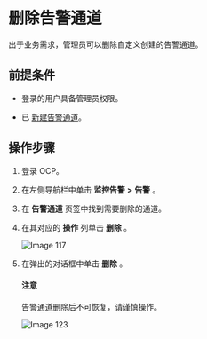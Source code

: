 # 删除告警通道

出于业务需求，管理员可以删除自定义创建的告警通道。

## 前提条件

* 登录的用户具备管理员权限。

* 已 [新建告警通道](../500.manage-alert-channels/100.create-an-alert-channel.md)。

## 操作步骤

1. 登录 OCP。

2. 在左侧导航栏中单击 **监控告警** **\>** **告警** 。

3. 在 **告警通道** 页签中找到需要删除的通道。

4. 在其对应的 **操作** 列单击 **删除** 。

   ![Image 117](https://obbusiness-private.oss-cn-shanghai.aliyuncs.com/doc/img/ocp/401/%E5%88%A0%E9%99%A4%E5%91%8A%E8%AD%A6%E9%80%9A%E9%81%931.png)

5. 在弹出的对话框中单击 **删除** 。

   <main id="notice" type='notice'>
    <h4>注意</h4>
    <p>告警通道删除后不可恢复，请谨慎操作。</p>
   </main>

   ![Image 123](https://help-static-aliyun-doc.aliyuncs.com/assets/img/zh-CN/1706929461/p425871.png)
